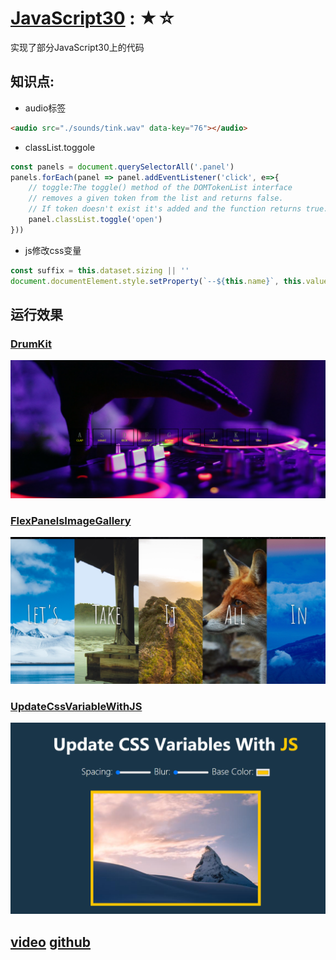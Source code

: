 # [JavaScript30](./content/JavaScript30/) : ★☆
实现了部分JavaScript30上的代码
## 知识点:
- audio标签
```html
<audio src="./sounds/tink.wav" data-key="76"></audio>
```
- classList.toggole
```js
const panels = document.querySelectorAll('.panel')
panels.forEach(panel => panel.addEventListener('click', e=>{
    // toggle:The toggle() method of the DOMTokenList interface 
    // removes a given token from the list and returns false. 
    // If token doesn't exist it's added and the function returns true.
    panel.classList.toggle('open')
}))
```
- js修改css变量
```js
const suffix = this.dataset.sizing || ''
document.documentElement.style.setProperty(`--${this.name}`, this.value + suffix)
```

## 运行效果

### <a href="https://inthe-darkness.github.io/JsPractice/content/JavaScript30/DrumKit/">DrumKit</a>
![](./DrumKit/image/1.png)
### <a href="https://inthe-darkness.github.io/JsPractice/content/JavaScript30/FlexPanelsImageGallery/">FlexPanelsImageGallery</a>
![](./FlexPanelsImageGallery/image/1.png)
### <a href="https://inthe-darkness.github.io/JsPractice/content/JavaScript30/UpdateCssVariableWithJS/">UpdateCssVariableWithJS</a>
![](./UpdateCssVariableWithJS/image/1.png)

## [video](https://javascript30.com/) [github](https://github.com/wesbos/JavaScript30)